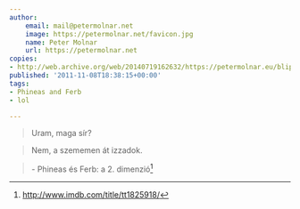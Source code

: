 ```yaml
---
author:
    email: mail@petermolnar.net
    image: https://petermolnar.net/favicon.jpg
    name: Peter Molnar
    url: https://petermolnar.net
copies:
- http://web.archive.org/web/20140719162632/https://petermolnar.eu/blips/szememen-izzadok/
published: '2011-11-08T18:38:15+00:00'
tags:
- Phineas and Ferb
- lol

---
```


> Uram, maga sír?

> Nem, a szememen át izzadok.

> \- Phineas és Ferb: a 2. dimenzió[^1]

[^1]: <http://www.imdb.com/title/tt1825918/>